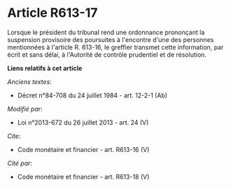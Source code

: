 # Article R613-17

Lorsque le président du tribunal rend une ordonnance prononçant la suspension provisoire des poursuites à l'encontre d'une
des personnes mentionnées à l'article R. 613-16, le greffier transmet cette information, par écrit et sans délai, à
l'Autorité de contrôle prudentiel et de résolution.

**Liens relatifs à cet article**

_Anciens textes_:

  - Décret n°84-708 du 24 juillet 1984 - art. 12-2-1 (Ab)

_Modifié par_:

  - Loi n°2013-672 du 26 juillet 2013 - art. 24 (V)

_Cite_:

  - Code monétaire et financier - art. R613-16 (V)

_Cité par_:

  - Code monétaire et financier - art. R613-18 (V)
